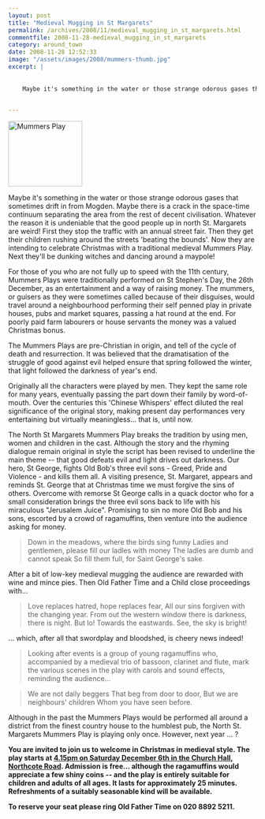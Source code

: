 ```yaml
---
layout: post
title: "Medieval Mugging in St Margarets"
permalink: /archives/2008/11/medieval_mugging_in_st_margarets.html
commentfile: 2008-11-28-medieval_mugging_in_st_margarets
category: around_town
date: 2008-11-28 12:52:33
image: "/assets/images/2008/mummers-thumb.jpg"
excerpt: |
    
    
    Maybe it's something in the water or those strange odorous gases that sometimes drift in from Mogden. Maybe there is a crack in the space-time continuum separating the area from the rest of decent civilisation. Whatever the reason it is undeniable that the good people up in north St. Margarets are weird! First they stop the traffic with an annual street fair. Then they get their children rushing around the streets 'beating the bounds'. Now they are intending to celebrate Christmas with a traditional medieval Mummers Play. Next they'll be dunking witches and dancing around a maypole!
    

---
```


<a href="/assets/images/2008/mummers.jpg"><img src="/assets/images/2008/mummers-thumb.jpg" width="150" height="133" alt="Mummers Play" class="photo right" /></a>

Maybe it's something in the water or those strange odorous gases that sometimes drift in from Mogden. Maybe there is a crack in the space-time continuum separating the area from the rest of decent civilisation. Whatever the reason it is undeniable that the good people up in north St. Margarets are weird! First they stop the traffic with an annual street fair. Then they get their children rushing around the streets 'beating the bounds'. Now they are intending to celebrate Christmas with a traditional medieval Mummers Play. Next they'll be dunking witches and dancing around a maypole!

For those of you who are not fully up to speed with the 11th century, Mummers Plays were traditionally performed on St Stephen's Day, the 26th December, as an entertainment and a way of raising money. The mummers, or guisers as they were sometimes called because of their disguises, would travel around a neighbourhood performing their self penned play in private houses, pubs and market squares, passing a hat round at the end. For poorly paid farm labourers or house servants the money was a valued Christmas bonus.

The Mummers Plays are pre-Christian in origin, and tell of the cycle of death and resurrection. It was believed that the dramatisation of the struggle of good against evil helped ensure that spring followed the winter, that light followed the darkness of year's end.

Originally all the characters were played by men. They kept the same role for many years, eventually passing the part down their family by word-of-mouth. Over the centuries this 'Chinese Whispers' effect diluted the real significance of the original story, making present day performances very entertaining but virtually meaningless... that is, until now.

The North St Margarets Mummers Play breaks the tradition by using men, women and children in the cast. Although the story and the rhyming dialogue remain original in style the script has been revised to underline the main theme -- that good defeats evil and light drives out darkness. Our hero, St George, fights Old Bob's three evil sons - Greed, Pride and Violence - and kills them all. A visiting presence, St. Margaret, appears and reminds St. George that at Christmas time we must forgive the sins of others. Overcome with remorse St George calls in a quack doctor who for a small consideration brings the three evil sons back to life with his miraculous "Jerusalem Juice". Promising to sin no more Old Bob and his sons, escorted by a crowd of ragamuffins, then venture into the audience asking for money.

> Down in the meadows, where the birds sing funny
>  Ladies and gentlemen, please fill our ladles with money
>  The ladles are dumb and cannot speak
>  So fill them full, for Saint George's sake.
> 
 After a bit of low-key medieval mugging the audience are rewarded with wine and mince pies. Then Old Father Time and a Child close proceedings with...

> Love replaces hatred, hope replaces fear,
>  All our sins forgiven with the changing year.
>  From out the western window there is darkness, there is night.
>  But lo! Towards the eastwards. See, the sky is bright!
> 
 ... which, after all that swordplay and bloodshed, is cheery news indeed!
> Looking after events is a group of young ragamuffins who, accompanied by a medieval trio of bassoon, clarinet and flute, mark the various scenes in the play with carols and sound effects, reminding the audience...

> We are not daily beggers
>  That beg from door to door,
>  But we are neighbours' children
>  Whom you have seen before.
> 
> 
 Although in the past the Mummers Plays would be performed all around a district from the finest country house to the humblest pub, the North St. Margarets Mummers Play is playing only once. However, next year ... ?

<strong>You are invited to join us to welcome in Christmas in medieval style. The play starts at [4.15pm on Saturday December 6th in the Church Hall, Northcote Road](/event/play/200705142010). Admission is free... although the ragamuffins would appreciate a few shiny coins -- and the play is entirely suitable for children and adults of all ages. It lasts for approximately 25 minutes. Refreshments of a suitably seasonable kind will be available.

To reserve your seat please ring Old Father Time on 020 8892 5211.</strong>
